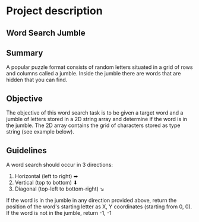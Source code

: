 # Project description

## Word Search Jumble

## Summary

A popular puzzle format consists of random letters situated in a grid of rows and
columns called a jumble. Inside the jumble there are words that are hidden that you can
find.

## Objective

The objective of this word search task is to be given a target word and a jumble of
letters stored in a 2D string array and determine if the word is in the jumble. The 2D
array contains the grid of characters stored as type string (see example below).

## Guidelines

A word search should occur in 3 directions:
1. Horizontal (left to right) ➡
2. Vertical (top to bottom) ⬇
3. Diagonal (top-left to bottom-right) ↘

If the word is in the jumble in any direction provided above, return the position of the
word's starting letter as X, Y coordinates (starting from 0, 0).
If the word is not in the jumble, return -1, -1


